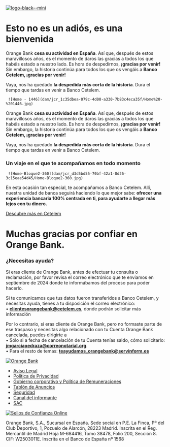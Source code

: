  [![logo-black--mini](dam/jcr_1ec3d3e7-25c2-4969-aa2f-53d4008fb6a6/logo-black--mini.svg)](https://orangebank.es/politica-cookies/index.html "Home")

Esto no es un adiós, es una bienvenida
======================================

Orange Bank **cesa su actividad en España**. Así que, después de estos maravillosos años, es el momento de daros las gracias a todos los que habéis estado a nuestro lado. Es hora de despedirnos, **¡gracias por venir!** Sin embargo, la historia continúa para todos los que os vengáis a **Banco Cetelem, ¡gracias por venir!**

Vaya, nos ha quedado **la despedida más corta de la historia**. Dura el tiempo que tardas en venir a Banco Cetelem.

     ![Home - 1446](dam/jcr_1c35dbea-079c-4d00-a330-7b83c4eca35f/Home%20-%201446.jpg)

Orange Bank **cesa su actividad en España**. Así que, después de estos maravillosos años, es el momento de daros las gracias a todos los que habéis estado a nuestro lado. Es hora de despedirnos, **¡gracias por venir!** Sin embargo, la historia continúa para todos los que os vengáis a **Banco Cetelem, ¡gracias por venir!**

Vaya, nos ha quedado **la despedida más corta de la historia**. Dura el tiempo que tardas en venir a Banco Cetelem.

### Un viaje en el que te acompañamos en todo momento

     ![Home-Bloque2-360](dam/jcr_d3d5bd55-70bf-42a1-8d26-3c15eae54d45/Home-Bloque2-360.jpg)

En esta ocasión tan especial, te acompañamos a Banco Cetelem. Allí, nuestra unidad de banca seguirá haciendo lo que mejor sabe: **ofrecer una experiencia bancaria 100% centrada en ti, para ayudarte a llegar más lejos con tu dinero.**

[Descubre más en Cetelem](https://www.cetelem.es/cuentas-corrientes/?utm_medium=external&utm_source=orange-web&utm_campaign=homeOBES-d1 "Descubre más en Cetelem")

Muchas gracias por confiar en Orange Bank.
==========================================

### ¿Necesitas ayuda?

Si eras cliente de Orange Bank, antes de efectuar tu consulta o reclamación, por favor revisa el correo electrónico que te enviamos en septiembre de 2024 donde te informábamos del proceso para poder hacerlo.  
  
Si te comunicamos que tus datos fueron transferidos a Banco Cetelem, y necesitas ayuda, tienes a tu disposición el correo electrónico:  
• [**clientesorangebank@cetelem.es**](mailto:clientesorangebank@cetelem.es), donde podrán solicitar más información  
  
Por lo contrario, si eras cliente de Orange Bank, pero no formaste parte de ese traspaso y necesitas algo relacionado con tu Cuenta Orange Bank cancelada, puedes dirigirte a  
• Sólo si a fecha de cancelación de tu Cuenta tenías saldo, cómo solicitarlo: [**jmgarciapedraza@correonotarial.org**](mailto:jmgarciapedraza@correonotarial.org).  
• Para el resto de temas: [**teayudamos\_orangebank@servinform.es**](mailto:teayudamos_orangebank@servinform.es)

[![Orange Bank](dam/jcr_e37f0725-82b6-4768-9510-d7e0baa70e89/logo-white.svg)](https://orangebank.es/politica-cookies/index.html "Home")

* [Aviso Legal](https://orangebank.es/politica-cookies/aviso-legal.html "Aviso legal")
* [Política de Privacidad](https://orangebank.es/politica-cookies/politica-privacidad.html "Política de privacidad")
* [Gobierno corporativo y Política de Remuneraciones](https://www.orangebank.fr/informations-financieres "Gobierno corporativo y Política de Remuneraciones")
* [Tablón de Anuncios](https://orangebank.es/politica-cookies/tablon-de-anuncios.html "Tablon de anuncios")
* [Seguridad](https://orangebank.es/politica-cookies/seguridad.html "Seguridad")
* [Canal del informante](https://orangebank.es/politica-cookies/canal-de-denuncias.html "Canal del informante")
* [SAC](https://orangebank.es/politica-cookies/SAC.html "SAC")

[![Sellos de Confianza Online](dam/jcr_03f0ae12-8cbd-4f09-8c1d-afe46d26f4fe/sello-confianza-online.webp)](https://www.confianzaonline.es/empresas/orangebank.htm "Sellos de Confianza Online")

Orange Bank, S.A., Sucursal en España. Sede social en P.E. La Finca, Pº del Club Deportivo, 1, Pozuelo de Alarcón, 28223 Madrid. Inscrita en el Reg. Mercantil de Madrid Hoja M-684416, Tomo 38478, Folio 200, Sección 8. CIF: W2503011E. Inscrita en el Banco de España nº 1568